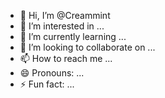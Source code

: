 - 👋 Hi, I’m @Creammint
- 👀 I’m interested in ...
- 🌱 I’m currently learning ...
- 💞️ I’m looking to collaborate on ...
- 📫 How to reach me ...
- 😄 Pronouns: ...
- ⚡ Fun fact: ...

<!---
Creammint/Creammint is a ✨ special ✨ repository because its `README.md` (this file) appears on your GitHub profile.
You can click the Preview link to take a look at your changes.
--->
